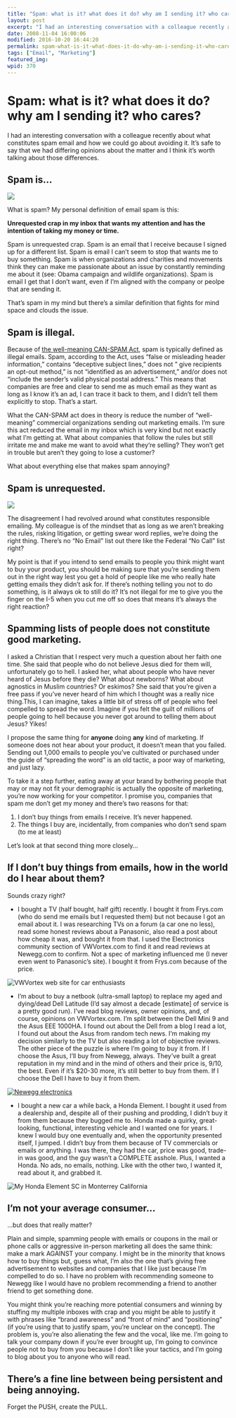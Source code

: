 ```yaml
---
title: "Spam: what is it? what does it do? why am I sending it? who cares?"
layout: post
excerpt: "I had an interesting conversation with a colleague recently about what constitutes spam email and how we could go about avoiding it."
date: 2008-11-04 16:00:06
modified: 2016-10-20 16:44:20
permalink: spam-what-is-it-what-does-it-do-why-am-i-sending-it-who-cares/index.html
tags: ["Email", "Marketing"]
featured_img:
wpid: 370
---
```


# Spam: what is it? what does it do? why am I sending it? who cares?

I had an interesting conversation with a colleague recently about what constitutes spam email and how we could go about avoiding it. It’s safe to say that we had differing opinions about the matter and I think it’s worth talking about those differences.

Spam is…
--------

![](/_images/2008/11/spam.jpg)

What is spam? My personal definition of email spam is this:

**Unrequested crap in my inbox that wants my attention and has the intention of taking my money or time.**

Spam is unrequested crap. Spam is an email that I receive because I signed up for a different list. Spam is email I can’t seem to stop that wants me to buy something. Spam is when organizations and charities and movements think they can make me passionate about an issue by constantly reminding me about it (see: Obama campaign and wildlife organizations). Spam is email I get that I don’t want, even if I’m aligned with the company or peolpe that are sending it.

That’s spam in my mind but there’s a similar definition that fights for mind space and clouds the issue.

Spam is illegal.
----------------

Because of [the well-meaning CAN-SPAM Act](https://www.ftc.gov/tips-advice/business-center/guidance/can-spam-act-compliance-guide-business), spam is typically defined as illegal emails. Spam, according to the Act, uses “false or misleading header information,” contains “deceptive subject lines,” does not ” give recipients an opt-out method,” is not “identified as an advertisement,” and/or does not “include the sender’s valid physical postal address.” This means that companies are free and clear to send me as much email as they want as long as I know it’s an ad, I can trace it back to them, and I didn’t tell them explicitly to stop. That’s a start.

What the CAN-SPAM act does in theory is reduce the number of “well-meaning” commercial organizations sending out marketing emails. I’m sure this act reduced the email in my inbox which is very kind but not exactly what I’m getting at. What about companies that follow the rules but still irritate me and make me want to avoid what they’re selling? They won’t get in trouble but aren’t they going to lose a customer?

What about everything else that makes spam annoying?

Spam is unrequested.
--------------------

![](/_images/2008/11/donotwant.jpg)

The disagreement I had revolved around what constitutes responsible emailing. My colleague is of the mindset that as long as we aren’t breaking the rules, risking litigation, or getting swear word replies, we’re doing the right thing. There’s no “No Email” list out there like the Federal “No Call” list right?

My point is that if you intend to send emails to people you think might want to buy your product, you should be making sure that you’re sending them out in the right way lest you get a hold of people like me who really hate getting emails they didn’t ask for. If there’s nothing telling you not to do something, is it always ok to still do it? It’s not illegal for me to give you the finger on the I-5 when you cut me off so does that means it’s always the right reaction?

Spamming lists of people does not constitute good marketing.
------------------------------------------------------------

I asked a Christian that I respect very much a question about her faith one time. She said that people who do not believe Jesus died for them will, unfortunately go to hell. I asked her, what about people who have never heard of Jesus before they die? What about newborns? What about agnostics in Muslim countries? Or eskimos? She said that you’re given a free pass if you’ve never heard of him which I thought was a really nice thing.This, I can imagine, takes a little bit of stress off of people who feel compelled to spread the word. Imagine if you felt the guilt of millions of people going to hell because you never got around to telling them about Jesus? Yikes!

I propose the same thing for **anyone** doing **any** kind of marketing. If someone does not hear about your product, it doesn’t mean that you failed. Sending out 1,000 emails to people you’ve cultivated or purchased under the guide of “spreading the word” is an old tactic, a poor way of marketing, and just lazy.

To take it a step further, eating away at your brand by bothering people that may or may not fit your demographic is actually the opposite of marketing, you’re now working for your competitor. I promise you, companies that spam me don’t get my money and there’s two reasons for that:

1. I don’t buy things from emails I receive. It’s never happened.
2. The things I buy are, incidentally, from companies who don’t send spam (to me at least)

Let’s look at that second thing more closely…

If I don’t buy things from emails, how in the world do I hear about them?
-------------------------------------------------------------------------

Sounds crazy right?

- I bought a TV (half bought, half gift) recently. I bought it from Frys.com (who do send me emails but I requested them) but not because I got an email about it. I was researching TVs on a forum (a car one no less), read some honest reviews about a Panasonic, also read a post about how cheap it was, and bought it from that. I used the Electronics community section of VWVortex.com to find it and read reviews at Newegg.com to confirm. Not a spec of marketing influenced me (I never even went to Panasonic’s site). I bought it from Frys.com because of the price.

![](/_images/2008/11/vwvortex.gif "VWVortex web site for car enthusiasts")

- I’m about to buy a netbook (ultra-small laptop) to replace my aged and dying/dead Dell Latitude (I’d say almost a decade \[estimate\] of service is a pretty good run). I’ve read blog reviews, owner opinions, and, of course, opinions on VWVortex.com. I’m split between the Dell Mini 9 and the Asus EEE 1000HA. I found out about the Dell from a blog I read a lot, I found out about the Asus from random tech news. I’m making my decision similarly to the TV but also reading a lot of objective reviews. The other piece of the puzzle is where I’m going to buy it from. If I choose the Asus, I’ll buy from Newegg, always. They’ve built a great reputation in my mind and in the mind of others and their price is, 9/10, the best. Even if it’s $20-30 more, it’s still better to buy from them. If I choose the Dell I have to buy it from them.

[![](/_images/2008/11/newegg.gif "Newegg electronics")](http://www.newegg.com)

- I bought a new car a while back, a Honda Element. I bought it used from a dealership and, despite all of their pushing and prodding, I didn’t buy it from them because they bugged me to. Honda made a quirky, great-looking, functional, interesting vehicle and I wanted one for years. I knew I would buy one eventually and, when the opportunity presented itself, I jumped. I didn’t buy from them because of TV commercials or emails or anything. I was there, they had the car, price was good, trade-in was good, and the guy wasn’t a COMPLETE asshole. Plus, I wanted a Honda. No ads, no emails, nothing. Like with the other two, I wanted it, read about it, and grabbed it.

![](/_images/2008/11/element01.jpg "My Honda Element SC in Monterrey California")

I’m not your average consumer…
------------------------------

…but does that really matter?

Plain and simple, spamming people with emails or coupons in the mail or phone calls or aggressive in-person marketing all does the same think: make a mark AGAINST your company. I might be in the minority that knows how to buy things but, guess what, I’m also the one that’s giving free advertisement to websites and companies that I like just because I’m compelled to do so. I have no problem with recommending someone to Newegg like I would have no problem recommending a friend to another friend to get something done.

You might think you’re reaching more potential consumers and winning by stuffing my multiple inboxes with crap and you might be able to justify it with phrases like “brand awareness” and “front of mind” and “positioning” (if you’re using that to justify spam, you’re unclear on the concept). The problem is, you’re also alienating the few and the vocal, like me. I’m going to talk your company down if you’re ever brought up, I’m going to convince people not to buy from you because I don’t like your tactics, and I’m going to blog about you to anyone who will read.

There’s a fine line between being persistent and being annoying.
----------------------------------------------------------------

Forget the PUSH, create the PULL.
